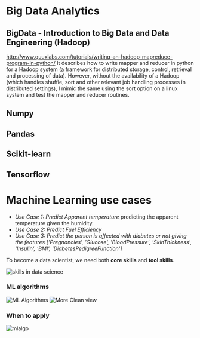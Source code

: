 
# Big Data Analytics

## BigData - Introduction to Big Data and Data Engineering (Hadoop)
http://www.quuxlabs.com/tutorials/writing-an-hadoop-mapreduce-program-in-python/
It describes how to write mapper and reducer in python for a Hadoop system (a framework for distributed storage, control, retrieval and processing of data). However, without the availability of a Hadoop (which handles shuffle, sort and other relevant job handling processes in distributed settings), I mimic the same using the sort option on a linux system and test the mapper and reducer routines.

## Numpy
## Pandas
## Scikit-learn
## Tensorflow
# Machine Learning use cases
- *Use Case 1: Predict Apparent temperature* 
predicting the apparent temperature given the humidity.
- *Use Case 2: Predict Fuel Efficiency* 
- *Use Case 3: Predict the person is affected with diabetes or not giving the features ['Pregnancies', 'Glucose', 'BloodPressure', 'SkinThickness',
            'Insulin', 'BMI', 'DiabetesPedigreeFunction']* 

To become a  data scientist, we need both **core skills** and **tool skills**.

![skills in data science](https://github.com/agnik2019/Machine-learning-with-libraries-and-algos/blob/master/notes/skills.jpg)

### ML algorithms

![ML Algorithms](https://github.com/agnik2019/Machine-learning-with-libraries-and-algos/blob/master/notes/ml%20intro.jpg)
![More Clean view](https://github.com/agnik2019/Machine-learning-with-libraries-and-algos/blob/master/notes/MachineLearningAlgorithms.jpg)

### When to apply 
![mlalgo](https://github.com/agnik2019/Machine-learning-with-libraries-and-algos/blob/master/notes/algo.jpg)

